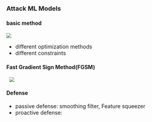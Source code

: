 ### Attack ML Models

#### basic method

<img src="D:\Desktop\CV_ML\img\attack.png" style="zoom:80%; margin-left:0px;" />

- different optimization methods
- different constraints

#### Fast Gradient Sign Method(FGSM)

<img src="D:\Desktop\CV_ML\img\FGSM.png" style="zoom:80%; margin-left:10px;" />

#### Defense

- passive defense: smoothing filter, Feature squeezer
- proactive defense: 